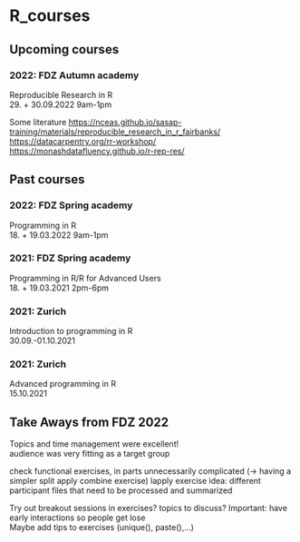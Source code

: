 # R_courses

## Upcoming courses 

### 2022: FDZ Autumn academy
Reproducible Research in R  
29. + 30.09.2022 9am-1pm  

Some literature
https://nceas.github.io/sasap-training/materials/reproducible_research_in_r_fairbanks/
https://datacarpentry.org/rr-workshop/
https://monashdatafluency.github.io/r-rep-res/

## Past courses 

### 2022: FDZ Spring academy
Programming in R  
18. + 19.03.2022 9am-1pm   

### 2021: FDZ Spring academy
Programming in R/R for Advanced Users  
18. + 19.03.2021 2pm-6pm   
  
### 2021: Zurich 
Introduction to programming in R  
30.09.-01.10.2021

### 2021: Zurich 
Advanced programming in R  
15.10.2021


## Take Aways from FDZ 2022
Topics and time management were excellent!  
audience was very fitting as a target group  

check functional exercises, in parts unnecessarily complicated (-> having a simpler split apply combine exercise) lapply exercise idea: different participant files that need to be processed and summarized

Try out breakout sessions in exercises?  topics to discuss? Important: have early interactions so people get lose  
Maybe add tips to exercises (unique(), paste(),...)

